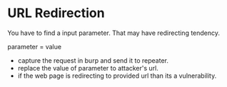 # URL Redirection

You have to find a input parameter. That may have redirecting tendency.

parameter = value

* capture the request in burp and send it to repeater.
* replace the value of parameter to attacker's url.
* if the web page is redirecting to provided url than its a vulnerability.

